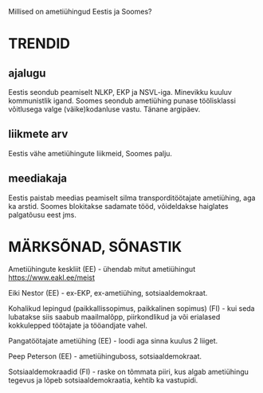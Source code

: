 Millised on ametiühingud Eestis ja Soomes?

# TRENDID

## ajalugu

Eestis seondub peamiselt NLKP, EKP ja NSVL-iga. Minevikku kuuluv kommunistlik igand. 
Soomes seondub ametiühing punase töölisklassi võitlusega valge (väike)kodanluse vastu. Tänane argipäev.

## liikmete arv

Eestis vähe ametiühingute liikmeid, Soomes palju. 

## meediakaja

Eestis paistab meedias peamiselt silma transporditöötajate ametiühing, aga ka arstid. 
Soomes blokitakse sadamate tööd, võideldakse haiglates palgatõusu eest jms. 

# MÄRKSÕNAD, SÕNASTIK

Ametiühingute keskliit (EE) - ühendab mitut ametiühingut
https://www.eakl.ee/meist

Eiki Nestor (EE)  - ex-EKP, ex-ametiühing, sotsiaaldemokraat. 

Kohalikud lepingud (paikkallissopimus, paikkalinen sopimus) (FI) - kui seda lubatakse siis saabub maailmalõpp, piirkondlikud ja või erialased kokkulepped töötajate ja tööandjate vahel.

Pangatöötajate ametiühing (EE) - loodi aga sinna kuulus 2 liiget. 

Peep Peterson (EE) - ametiühinguboss, sotsiaaldemokraat. 

Sotsiaaldemokraadid (FI) - raske on tõmmata piiri, kus algab ametiühingu tegevus ja lõpeb sotsiaaldemokraatia, kehtib ka vastupidi. 
